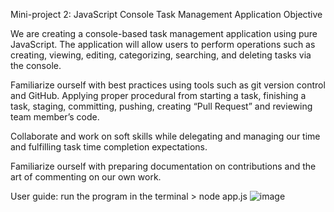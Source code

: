 Mini-project 2: JavaScript Console Task Management Application
Objective

We are creating a console-based task management application using pure JavaScript. The application will allow users to perform operations such as creating, viewing, editing, categorizing, searching, and deleting tasks via the console.

Familiarize ourself with best practices using tools such as git version control and GitHub. Applying proper procedural from starting a task, finishing a task, staging, committing, pushing, creating “Pull Request” and reviewing team member’s code.

Collaborate and work on soft skills while delegating and managing our time and fulfilling task time completion expectations.

Familiarize ourself with preparing documentation on contributions and the art of commenting on our own work.



User guide:
run the program in the terminal > node app.js
![image](https://github.com/adnexio-sec-bootcamp-oct-2023/mini-project-2/assets/53467152/7aaa594e5a93-4446-997a-0e0e024300ea)


